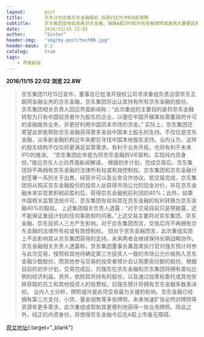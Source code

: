 ```yaml
---
layout:       post
title:        京东计划出售京东金融股权 拆除VIE为冲刺A股清障
subtitle:     京东集团宣布拟剥离京东金融，铺路A股IPO和开拓金融牌照或是两大重要因素。
date:         2016/11/15 22:02
author:       "Sinter"
header-img:   "img/my-post/tech06.jpg"
header-mask:  0.3
catalog:      true
tags:
    - 界面新闻
---
```


**2016/11/15 22:02**  **浏览 22.8W**

> 京东集团11月15日宣布，董事会已批准并授权公司寻求重组负责运营京东互联网金融业务的京东金融，京东集团将出让其持有所有京东金融的股份。
京东集团相关负责人回应界面新闻称：“此次重组的主要目的是将京东金融转型为只有中国投资者作为股东的企业，以便在中国开展某些需要政府许可的金融服务业务，并更好利用中国资本市场的资金。”
实际上，京东集团还寄望此举能帮助京东金融获得更多来自中国本土股东的支持。不仅仅是京东金融，众多新金融机构近年来都在寻找中国本地股东支持。业内认为，这样的股东结构不仅仅将更满足监管需求，有利于业务开拓，也将有利于未来IPO的推进。
“京东集团此举是为将京东金融拆VIE架构，实现纯内资身份。”接近京东人士向界面新闻解读。
根据初步计划，完成交易后，京东集团将不再拥有京东金融的法律所有权或有效控制权。京东集团和京东金融计划签署一系列关于出售、经营许可以及业务合作协议。若交易完成，京东集团将从购买京东金融股份的投资人处获得市场公允的现金对价，并在京东金融未来实现累积税前盈利后，获得京东金融税前利润的40%；此外，如果中国相关监管法规许可，京东集团有权将其在京东金融的权利转换为京东金融40%的股权。
上述集团相关负责人透露：“对于交易目前只是预披露，还不能保证重组计划的任何条款和时间表。”上述交易主要将对京东集团、京东金融、京东投资人三方产生影响。对于京东集团而言，交易后将不再拥有京东金融的法律所有权或有效控制权。
但对于京东金融而言，此次重组实质上不会影响其从京东集团获得的支持。未来两者会继续保持长期战略协作。
京东金融相关负责人透露称，京东集团董事长兼首席执行官刘强东预计将参与此次交易，按照和其他待确定第三方投资人一致的市场公允价格购入京东金融少数股份，而其他参与交易的投资者预计会认购更高份额的股份。根据目前的初步计划，交易完成后，刘强东在京东金融和京东集团将拥有类似比例的经济利益。另外，依照其所持有的股份，以及通过投票权委托或其他安排获取的员工和其他投资人的投票权，刘强东预计将拥有京东金融多数表决权。
业内人士分析，牌照或许是此项交易最为关键的影响。京东金融已经拥有第三方支付、小贷、基金销售等多张牌照，未来快速扩张必然对牌照等资源有更多需求，此次重组或帮助其更便利地获得一些业务牌照。除此之外，纯正的内资身份，将使得京东金融今后在A股上市毫无障碍。


[原文地址](http://www.jiemian.com/article/960294.html){:target="_blank"}


